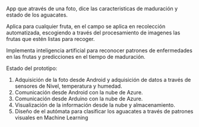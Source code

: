
App que através de una foto, dice las caracteristicas de maduración y estado de los aguacates.

Aplica para cualquier fruta, en el campo se aplica en recolección automatizada, escogiendo a través del procesamiento de imagenes las frutas que estén listas para recoger.

Implementa inteligencia artificial para reconocer patrones de enfermedades en las frutas y predicciones en el tiempo de maduración.


Estado del prototipo:
1. Adquisición de la foto desde Android y adquisición de datos a través de sensores de Nivel, temperatura y humedad.
2. Comunicación desde Android con la nube de Azure.
3. Comunicación desde Arduino con la nube de Azure.
4. Visualización de la información desde la nube y almacenamiento.
5. Diseño de el autómata para clasificar los aguacates a través de patrones visuales en Machine Learning
